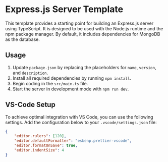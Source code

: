 # Express.js Server Template

This template provides a starting point for building an Express.js server using TypeScript.
It is designed to be used with the Node.js runtime and the npm package manager.
By default, it includes dependencies for MongoDB as the database.

## Usage

1. Update `package.json` by replacing the placeholders for `name`, `version`, and `description`.
2. Install all required dependencies by running `npm install`.
3. Begin coding in the `src/main.ts` file.
4. Start the server in development mode with `npm run dev`.

## VS-Code Setup

To achieve optimal integration with VS Code, you can use the following settings.
Add the configuration below to your `.vscode/settings.json` file:

```json
{
    "editor.rulers": [120],
    "editor.defaultFormatter": "esbenp.prettier-vscode",
    "editor.formatOnSave": true,
    "editor.indentSize": 4
}
```
